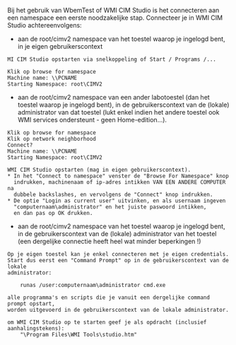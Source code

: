 Bij het gebruik van WbemTest of WMI CIM Studio is het connecteren aan een namespace een eerste noodzakelijke stap. Connecteer je in WMI CIM Studio achtereenvolgens:
* aan de root/cimv2 namespace van het toestel waarop je ingelogd bent, in je eigen gebruikerscontext

```
MI CIM Studio opstarten via snelkoppeling of Start / Programs /...

Klik op browse for namespace
Machine name: \\PCNAME
Starting Namespace: root\CIMV2

```

* aan de root/cimv2 namespace van een ander labotoestel (dan het toestel waarop je ingelogd bent), in de gebruikerscontext van de (lokale) administrator van dat toestel (lukt enkel indien het andere toestel ook WMI services ondersteunt - geen Home-edition...).

```
Klik op browse for namespace
Klik op network neighborhood
Connect?
Machine name: \\PCNAME
Starting Namespace: root\CIMV2

WMI CIM Studio opstarten (mag in eigen gebruikerscontext). 
* In het "Connect to namespace" venster de "Browse For Namespace" knop 
  indrukken, machinenaam of ip-adres intikken VAN EEN ANDERE COMPUTER na 
  dubbele backslashes, en vervolgens de "Connect" knop indrukken. 
* De optie "Login as current user" uitvinken, en als usernaam ingeven
  "computernaam\administrator" en het juiste paswoord intikken, 
  en dan pas op OK drukken.
```

* aan de root/cimv2 namespace van het toestel waarop je ingelogd bent, in de gebruikerscontext van de (lokale) 
administrator van het toestel (een dergelijke connectie heeft heel wat minder beperkingen !)

```
Op je eigen toestel kan je enkel connecteren met je eigen credentials. 
Start dus eerst een "Command Prompt" op in de gebruikerscontext van de lokale 
administrator: 

	runas /user:computernaam\administrator cmd.exe

alle programma's en scripts die je vanuit een dergelijke command prompt opstart, 
worden uitgevoerd in de gebruikerscontext van de lokale administrator.

om WMI CIM Studio op te starten geef je als opdracht (inclusief aanhalingstekens): 
	"\Program Files\WMI Tools\studio.htm"
```